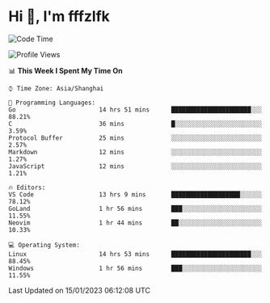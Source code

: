 # Hi 👋, I'm fffzlfk

<!--START_SECTION:waka-->
![Code Time](http://img.shields.io/badge/Code%20Time-34%20hrs%2017%20mins-blue)

![Profile Views](http://img.shields.io/badge/Profile%20Views-3-blue)

📊 **This Week I Spent My Time On** 

```text
⌚︎ Time Zone: Asia/Shanghai

💬 Programming Languages: 
Go                       14 hrs 51 mins      ██████████████████████░░░   88.21% 
C                        36 mins             █░░░░░░░░░░░░░░░░░░░░░░░░   3.59% 
Protocol Buffer          25 mins             ░░░░░░░░░░░░░░░░░░░░░░░░░   2.57% 
Markdown                 12 mins             ░░░░░░░░░░░░░░░░░░░░░░░░░   1.27% 
JavaScript               12 mins             ░░░░░░░░░░░░░░░░░░░░░░░░░   1.21%

🔥 Editors: 
VS Code                  13 hrs 9 mins       ███████████████████░░░░░░   78.12% 
GoLand                   1 hr 56 mins        ███░░░░░░░░░░░░░░░░░░░░░░   11.55% 
Neovim                   1 hr 44 mins        ██░░░░░░░░░░░░░░░░░░░░░░░   10.33%

💻 Operating System: 
Linux                    14 hrs 53 mins      ██████████████████████░░░   88.45% 
Windows                  1 hr 56 mins        ███░░░░░░░░░░░░░░░░░░░░░░   11.55%

```


 Last Updated on 15/01/2023 06:12:08 UTC
<!--END_SECTION:waka-->
